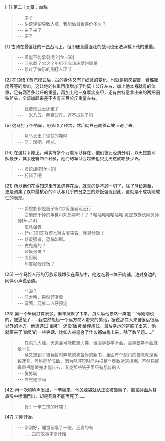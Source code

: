 
[-1] 第二十九章：血眸
>--- 来了<br>
>--- 洪荒评论导致入坑，我能做最新评价多久？<br>
>--- 来了来了<br>
>--- 来了<br>

[1] 古骑在最强壮的一匹战马上，但即便是最强壮的战马也无法承载下他的重量。
>--- 覃能不能承载呢？[fn=58]<br>
>--- 马承载了它这个年纪不应该承受的重量<br>
>--- 跳过了快乐的刑打人环节<br>

[2] 在领悟了蒸汽模式后，古的身体又有了细微的变化，也就是肌肉密度，骨骼密度等等的增加，这让他的体重再度增加了约莫十公斤左右，加上他本身就有的体重，足有两百多公斤的重量，再加上他一身厚实皮甲，还有古特意拿出来的两把钢铁斧头，全部加起来差不多有三百公斤重量左右。
>--- 比若规武士还重了<br>
>--- 一米八五，两百公斤。这不成球了吗<br>

[5] 这马打了个响鼻，用头顶了顶古，然后就自己向着山坡上跑了去。
>--- 星马发出了愉快的嘶鸣<br>
>--- 马：滚吧，闸总。<br>

[16] 在这片平原上，确实有多个万族军队存在，他们彼此泾渭分明，以天蛇族军队最多，其余还有四个种族，他们的军队合起来也只比天蛇族略多少许。
>--- 灵蛇族吧[fn=21]<br>
>--- 打错了吧<br>

[21] 所以他们在得知这里有圣遗存在后，就真的是不顾一切了，除了族长亲至，更是调集了族中最核心的军队与几乎四分之三的炒饭强者到此，这就是不成功则成仁的表现。
>--- 灵蛇族都是厨子吗?炒饭强者可还行<br>
>--- 之前邢干掉的半身叫刘昂星吗？？？哈哈哈哈哈哈哈 灵蛇族族长阿贝师傅[fn=24]<br>
>--- 超凡强者<br>
>--- [fn=39]这群菜比对古爷来说，就是炒饭！<br>
>--- 炒饭强者，恐怖如斯。<br>
>--- 做鬼畜的？<br>
>--- 炒饭强者？<br>
>--- 大厨啊<br>
>--- 印度咖喱炒饭？<br>

[25] 一个马脸人形的万族斥候蹲伏在草丛中，他边吃着一块干肉铺，边对身边的同伴小声说话道。
>--- 马面？<br>
>--- 马大哈，果然还活着<br>
>--- 马面，万族二五仔预定<br>

[28] 另一个斥候打算反驳，但却沉默了下来，良久后他忽然一笑道：“你刚刚说的，被逼急了……我忽然想起一个远方商人带来的笑话，据说那商人来自很远很远以外的地方，他遭遇过‘幽灵’，还没‘幽灵’给俘虏过，最后幸运的逃脱了出来，他就带来了‘幽灵’的一些笑话，比如人被逼急了什么都做得出来，除了数学题……”
>--- 在洪荒大陆，天道会可能欺骗人类，但高等数学不会，高等数学不会就是不会<br>
>--- 我又想到了被我暂时弃坑的狗蛤蟆的新书，里面有个配角的技能就是奥数迷宫，号称同阶无敌，因为除非短时间内把整个奥数迷宫撑爆，不然只能乖乖把题做完才能出去，专克那些脑子里只有肌肉的人<br>
>--- 脚男啊<br>
>--- 大熊是你吗<br>

[42] 再一次闷响声发出，一拳砸来，他的脑袋就从正面被砸扁了，脑浆鲜血从耳鼻喉中喷涌而出，却是死得不能再死了……
>--- 好！一拳二饼的开端！<br>

[47] 才刚开始。
>--- 刚刚好，睡觉前瞄了一眼，还真的有<br>
>--- ……古的故事才刚开始<br>
